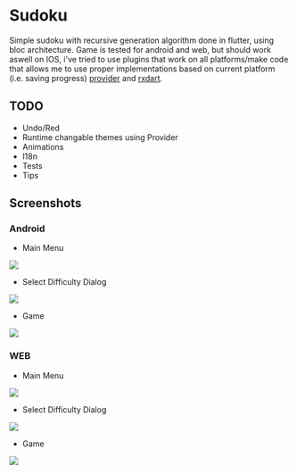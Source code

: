 # Sudoku

Simple sudoku with recursive generation algorithm done in flutter, using bloc architecture.
Game is tested for android and web, but should work aswell on IOS, i've tried to use plugins that work on all platforms/make code that allows me to use proper implementations based on current platform (i.e. saving progress) [provider](https://pub.dev/packages/provider) and [rxdart](https://pub.dev/packages/rxdart).

## TODO

- Undo/Red
- Runtime changable themes using Provider
- Animations
- I18n
- Tests
- Tips

## Screenshots

### Android

- Main Menu

![](./screenshots/android/main_menu.png)

- Select Difficulty Dialog

![](./screenshots/android/select_diff.png)

- Game

![](./screenshots/android/game.png)

### WEB

- Main Menu

![](./screenshots/web/main_menu.png)

- Select Difficulty Dialog

![](./screenshots/web/select_diff.png)

- Game

![](./screenshots/web/game.png)
